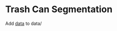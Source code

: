 # Trash Can Segmentation

Add [data](https://conservancy.umn.edu/items/6dd6a960-c44a-4510-a679-efb8c82ebfb7) to data/
